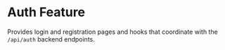 # Auth Feature

Provides login and registration pages and hooks that coordinate with the `/api/auth` backend endpoints.
